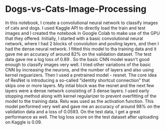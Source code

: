 # Dogs-vs-Cats-Image-Processing
In this notebook, I create a convolutional neural network to classify images of cats and dogs.  I used Kaggle API to directly load the train and test images and I created the notebook in Google Colab to make use of the GPU that they offered.  Initially, I started with a basic convolutional neural network, where I had 2 blocks of convolution and pooling layers, and then I had the dense neural network. I fitted this model to tha training data and it gave me an accuracy of around 82% on the validation dataset. The test data gave me a log loss of 0.89 .  So the basic CNN model wasn't good enough to classify images very well. I tried other variations of the basic CNN by increasing the neurons, and the number of layers and also using kernel reguarizers. Then I used a pretrained model - resnet. The core idea of ResNet is introducing a so-called “identity shortcut connection” that skips one or more layers. My intial block was the resnet and the next few layers were a dense network consisting of 3 dense layers. I used early stopping method along with kernel regularizer to prevent overfitting of the model to the training data. Relu was used as the activation function.  This model performed very well and gave me an accuracy of around 98% on the validation data and a loss of 0.0593. On the test data, I get a great performance as well. The log loss score on the test dataset after uploading on Kaggle is 0.09.
